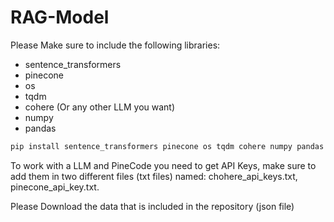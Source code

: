 # RAG-Model
Please Make sure to include the following libraries:
* sentence_transformers
* pinecone
* os
* tqdm
* cohere (Or any other LLM you want)
* numpy
* pandas

```bash
pip install sentence_transformers pinecone os tqdm cohere numpy pandas
```
To work with a LLM and PineCode you need to get API Keys, make sure to add them in two different files (txt files) named: chohere_api_keys.txt, pinecone_api_key.txt.

Please Download the data that is included in the repository (json file)
